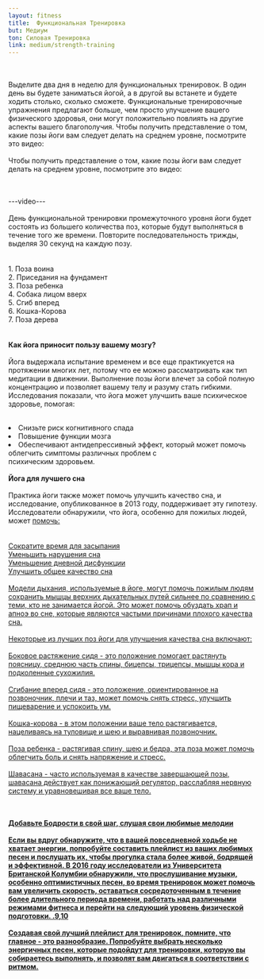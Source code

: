 ```yaml
---
layout: fitness
title:  Функциональная Тренировка
but: Медиум
ton: Силовая Тренировка
link: medium/strength-training
---
```


<div class="section">
<p class="text-xl font-bold leading-relaxed">
<br/><br/>
Выделите два дня в неделю для функциональных тренировок. В один день вы будете заниматься йогой, а в другой вы встанете и будете ходить столько, сколько сможете. Функциональные тренировочные упражнения предлагают больше, чем просто улучшение вашего физического здоровья, они могут положительно повлиять на другие аспекты вашего благополучия. Чтобы получить представление о том, какие позы йоги вам следует делать на среднем уровне, посмотрите это видео:
<br/><br/>
Чтобы получить представление о том, какие позы йоги вам следует делать на среднем уровне, посмотрите это видео:

<br/><br/>
---video---
<br/><br/>
День функциональной тренировки промежуточного уровня йоги будет состоять из большего количества поз, которые будут выполняться в течение того же времени. Повторите последовательность трижды, выделяя 30 секунд на каждую позу.
<br/><br/>
   <br/> 1. Поза воина
   <br/> 2.  Приседания на фундамент
   <br/> 3.  Поза ребенка
   <br/> 4.  Собака лицом вверх
   <br/> 5.  Сгиб вперед
   <br/> 6.  Кошка-Корова
   <br/> 7.  Поза дерева 
<br/><br/><br/>
   <strong class="text-4xl">
Как йога приносит пользу вашему мозгу?
</strong>
<br/><br/>
Йога выдержала испытание временем и все еще практикуется на протяжении многих лет, потому что ее можно рассматривать как тип медитации в движении. Выполнение позы йоги влечет за собой полную концентрацию и позволяет вашему телу и разуму стать гибкими. Исследования показали, что йога может улучшить ваше психическое здоровье, помогая:
<br/><br/>
<li class="text-xl font-bold leading-relaxed">
     Снизьте риск когнитивного спада
     <br/><li class="text-xl font-bold leading-relaxed">Повышение функции мозга
     <br/><li class="text-xl font-bold leading-relaxed">Обеспечивают антидепрессивный эффект, который может помочь облегчить симптомы различных проблем с <br/>психическим здоровьем.
<br/><br/>
<strong class="text-2xl">
Йога для лучшего сна
</strong>
<br/><br/>
Практика йоги также может помочь улучшить качество сна, и исследование, опубликованное в 2013 году, поддерживает эту гипотезу. Исследователи обнаружили, что йога, особенно для пожилых людей, может <a class="text-blue-600" href="https://www.ncbi.nlm.nih.gov/pmc/articles/PMC3667430/"> помочь:
<br/><br/>
   <br/>  Сократите время для засыпания
   <br/>  Уменьшить нарушения сна
   <br/>  Уменьшение дневной дисфункции
   <br/>  Улучшить общее качество сна 
<br/><br/>
Модели дыхания, используемые в йоге, могут помочь пожилым людям сохранить мышцы верхних дыхательных путей сильнее по сравнению с теми, кто не занимается йогой. Это может помочь обуздать храп и апноэ во сне, которые являются частыми причинами плохого качества сна.
<br/><br/>
Некоторые из лучших поз йоги для улучшения качества сна включают:
<br/><br/>
     Боковое растяжение сидя - это положение помогает растянуть поясницу, среднюю часть спины, бицепсы, трицепсы, мышцы кора и подколенные сухожилия.<br/><br/>
     Сгибание вперед сидя - это положение, ориентированное на позвоночник, плечи и таз, может помочь снять стресс, улучшить пищеварение и успокоить ум.<br/><br/>
     Кошка-корова - в этом положении ваше тело растягивается, нацеливаясь на туловище и шею и выравнивая позвоночник.<br/><br/>
     Поза ребенка - растягивая спину, шею и бедра, эта поза может помочь облегчить боль и снять напряжение и стресс.<br/><br/>
     Шавасана - часто используемая в качестве завершающей позы, шавасана действует как понижающий регулятор, расслабляя нервную систему и уравновешивая все ваше тело.
<br/><br/><br/>
     <p class="text-xl font-bold leading-relaxed">
     <strong class="text-4xl">
Добавьте Бодрости в свой шаг, слушая свои любимые мелодии
<br/><br/>
Если вы вдруг обнаружите, что в вашей повседневной ходьбе не хватает энергии, попробуйте составить плейлист из ваших любимых песен и послушать их, чтобы прогулка стала более живой, бодрящей и эффективной. В 2016 году исследователи из Университета Британской Колумбии обнаружили, что прослушивание музыки, особенно оптимистичных песен, во время тренировок может помочь вам увеличить скорость, оставаться сосредоточенным в течение более длительного периода времени, работать над различными режимами фитнеса и перейти на следующий уровень физической подготовки. .9,10
<br/><br/>
Создавая свой лучший плейлист для тренировок, помните, что главное - это разнообразие. Попробуйте выбрать несколько энергичных песен, которые подойдут для тренировки, которую вы собираетесь выполнять, и позволят вам двигаться в соответствии с ритмом.
<br/><br/>
</p>